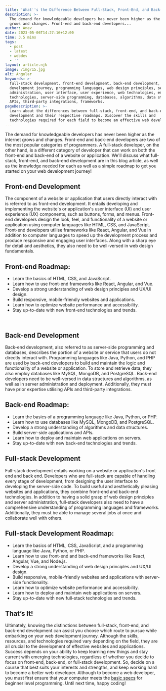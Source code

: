 ```yaml
---
title: 'What''s the Difference Between Full-Stack, Front-End, and Back-End?'
description: >-
  The demand for knowledgeable developers has never been higher as the internet
  grows and changes. Front-end and back-end developers...
author: Anav
date: 2023-05-06T14:27:16+12:00
time: 3.5 mins
tags:
  - post
  - latest
  - webdev
  - ''
layout: article.njk
image: /img/15.jpg
alt: Angular
keywords: >-
  full-stack development, front-end development, back-end development, web
  development journey, programming languages, web design principles, server
  administration, user interface, user experience, web technologies, emerging
  technologies, server-side programming, databases, algorithms, data structures,
  APIs, third-party integrations, frameworks.
pageDescription: >-
  Learn about the differences between full-stack, front-end, and back-end
  development and their respective roadmaps. Discover the skills and
  technologies required for each field to become an effective web developer.
---
```

The demand for knowledgeable developers has never been higher as the internet grows and changes. Front-end and back-end developers are two of the most popular categories of programmers. A full-stack developer, on the other hand, is a different category of developer that can work on both the front-end and back-end of a website or application. We'll discuss what full-stack, front-end, and back-end development are in this blog article, as well as the knowledge needed for each as well as a simple roadmap to get you started on your web development journey! 



## Front-end Development

The component of a website or application that users directly interact with is referred to as front-end development. It entails developing and implementing the website's or application's user interface (UI) and user experience (UX) components, such as buttons, forms, and menus. Front-end developers design the look, feel, and functionality of a website or application using computer languages like HTML, CSS, and JavaScript. Front-end developers utilise frameworks like React, Angular, and Vue in addition to computer languages to speed up the development process and produce responsive and engaging user interfaces. Along with a sharp eye for detail and aesthetics, they also need to be well-versed in web design fundamentals.



## Front-end Roadmap:

* Learn the basics of HTML, CSS, and JavaScript.
* Learn how to use front-end frameworks like React, Angular, and Vue.
* Develop a strong understanding of web design principles and UX/UI design.
* Build responsive, mobile-friendly websites and applications.
* Learn how to optimize website performance and accessibility.
* Stay up-to-date with new front-end technologies and trends.

 

## Back-end Development	

Back-end development, also referred to as server-side programming and databases, describes the portion of a website or service that users do not directly interact with. Programming languages like Java, Python, and PHP are used by back-end developers to build and maintain the logic and functionality of a website or application. To store and retrieve data, they also employ databases like MySQL, MongoDB, and PostgreSQL. Back-end developers need to be well-versed in data structures and algorithms, as well as in server administration and deployment. Additionally, they must have prior expertise utilising APIs and third-party integrations.

## Back-end Roadmap:

* Learn the basics of a programming language like Java, Python, or PHP.
* Learn how to use databases like MySQL, MongoDB, and PostgreSQL.
* Develop a strong understanding of algorithms and data structures.
* Build server-side applications and APIs.
* Learn how to deploy and maintain web applications on servers.
* Stay up-to-date with new back-end technologies and trends.



## Full-stack Development	

Full-stack development entails working on a website or application's front end and back end. Developers who are full-stack are capable of handling every stage of development, from designing the user interface to developing the server-side code. To build useful and aesthetically pleasing websites and applications, they combine front-end and back-end technologies. In addition to having a solid grasp of web design principles and server administration, full-stack developers also need to have a comprehensive understanding of programming languages and frameworks. Additionally, they must be able to manage several jobs at once and collaborate well with others.

## Full-stack Development Roadmap:

* Learn the basics of HTML, CSS, JavaScript, and a programming language like Java, Python, or PHP.
* Learn how to use front-end and back-end frameworks like React, Angular, Vue, and Node.js.
* Develop a strong understanding of web design principles and UX/UI design.
* Build responsive, mobile-friendly websites and applications with server-side functionality.
* Learn how to optimize website performance and accessibility.
* Learn how to deploy and maintain web applications on servers.
* Stay up-to-date with new full-stack technologies and trends.



## That’s It!

Ultimately, knowing the distinctions between full-stack, front-end, and back-end development can assist you choose which route to pursue while embarking on your web development journey. Although the skills, resources, and technologies required vary depending on the field, they are all crucial to the development of effective websites and applications. Success depends on your ability to keep learning new things and stay current with emerging technologies, regardless of whether you decide to focus on front-end, back-end, or full-stack development. So, decide on a course that best suits your interests and strengths, and keep working hard to become a better web developer. Although to become a web developer, you must first ensure that your computer meets the  [basic specs](https://codeology.net/blogholder/basic-computer-specs-for-beginner-level-programming-2023/) for beginner level programming. Until next time, happy coding!
